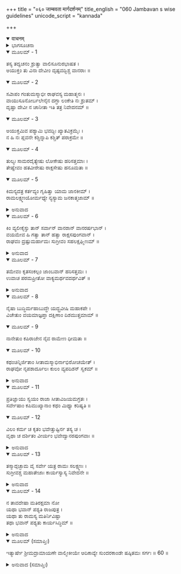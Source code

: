 +++
title = "०६० जाम्बवता मार्गदर्शनम्"
title_english = "060 Jambavan s wise guidelines"
unicode_script = "kannada"

+++
<details open><summary>वाचनम्</summary>

<div class="audioEmbed"  caption="श्रीराम-हरिसीताराममूर्ति-घनपाठिभ्यां वचनम्" src="https://archive.org/download/Ramayana-recitation-Sriram-harisItArAmamUrti-Ghanapaati-v2/Kanda_5/Kanda_5_SK-060-Jambavan_s_wise_guidelines.mp3"></div>
</details>



<details><summary>ಭಾಗಸೂಚನಾ</summary>

ಲಂಕೆಯನ್ನು ಜಯಿಸಿ ಸೀತೆಯನ್ನು ಕರೆತರುವುದರಲ್ಲಿ ಅಂಗದನ ಉತ್ಸಾಹ, ಜಾಂಬವಂತರ ಅಸಮ್ಮತಿ
</details>

<details open><summary>ಮೂಲಮ್ - 1</summary>

ತಸ್ಯ ತದ್ವಚನಂ ಶ್ರುತ್ವಾ ವಾಲಿಸೂನುರಭಾಷತ ।  
ಅಯುಕ್ತಂ ತು ವಿನಾ ದೇವೀಂ ದೃಷ್ಟವದ್ಭಿಶ್ಚ ವಾನರಾಃ ॥
</details>

<details open><summary>ಮೂಲಮ್ - 2</summary>

ಸವಿಾಪಂ ಗಂತುಮಸ್ಮಾಭೀ ರಾಘವಸ್ಯ ಮಹಾತ್ಮನಃ ।  
ವಾಯುಸೂನೋರ್ಬಲೇನೈನ ದಗ್ಧಾ ಲಂಕೇತಿ ನಃ ಶ್ರುತಮ್ ।  
ದೃಷ್ಟಾ ದೇವೀ ನ ಚಾನೀತಾ ಇತಿ ತತ್ರ ನಿವೇದನಮ್ ॥
</details>

<details open><summary>ಮೂಲಮ್ - 3</summary>

ಅಯುಕ್ತಮಿವ ಪಶ್ಯಾಮಿ ಭವದ್ಭಿಃ ಖ್ಯಾತವಿಕ್ರಮೈಃ ।  
ನ ಹಿ ನಃ ಪ್ಲವನೇ ಕಶ್ಚಿನ್ನಾಪಿ ಕಶ್ಚಿತ್ ಪರಾಕ್ರಮೇ ॥
</details>

<details open><summary>ಮೂಲಮ್ - 4</summary>

ತುಲ್ಯಃ ಸಾಮರದೈತ್ಯೇಷು ಲೋಕೇಷು ಹರಿಸತ್ತಮಾಃ ।  
ತೇಷ್ವೇವಂ ಹತವೀರೇಷು ರಾಕ್ಷಸೇಷು ಹನೂಮತಾ ॥
</details>

<details open><summary>ಮೂಲಮ್ - 5</summary>

ಕಿಮನ್ಯದತ್ರ ಕರ್ತವ್ಯಂ ಗೃಹಿತ್ವಾ ಯಾಮ ಜಾನಕೀಮ್ ।  
ರಾಮಲಕ್ಷ್ಮಣಯೋರ್ಮಧ್ಯೇ ನ್ಯಸ್ಯಾಮ ಜನಕಾತ್ಮಜಾಮ್ ॥
</details>

<details><summary>ಅನುವಾದ</summary>

ಹನುಮಂತನ ಮಾತುಗಳನ್ನು ಕೇಳಿ ವಾಲಿಯ ಮಗನಾದ ಅಂಗದನು ಇಂತೆಂದನು ವಾನರಶ್ರೇಷ್ಠರೇ! ಸೀತಾದೇವಿಯನ್ನು ಕಂಡ ಬಳಿಕವೂ ಕೂಡ ನಾವು ಅವಳಿಲ್ಲದೆ ಮಹಾತ್ಮನಾದ ಶ್ರೀರಾಮಚಂದ್ರನ ಬಳಿಗೆ ಹೋಗುವುದು ಸೂಕ್ತವಾಗಿ ಕಾಣುವುದಿಲ್ಲ. ವಾಯುಪುತ್ರನಾದ ಹನುಮಂತನ ಪರಾಕ್ರಮದಿಂದಲೇ ಲಂಕೆಯು ಸುಟ್ಟುಹೋಗಿದೆ ಎಂದು ನಾವು ಕೇಳಿದ್ದೇವೆ. ‘‘ಸೀತಾದೇವಿಯನ್ನು ನೋಡಿದೆವು ಆದರೆ ಕರೆತರಲಿಲ್ಲ’’ ಎಂದು ಶ್ರೀರಾಮನಿಗೆ ನಿವೇದಿಸಿಕೊಳ್ಳುವುದು, ನಮ್ಮಂತಹ ಪರಾಕ್ರಮಿಗಳಿಗೆ, ಖ್ಯಾತರಾದವರಿಗೆ ತಕ್ಕುದಲ್ಲವೆಂದೇ ನನ್ನ ಅಭಿಪ್ರಾಯವು. ಎಲೈ ವಾನರೋತ್ತಮರಿರಾ! ಆಕಾಶಕ್ಕೆ ಹಾರುವುದರಲ್ಲಾಗಲೀ, ಪರಾಕ್ರಮದಲ್ಲಾಗಲೀ, ಮೂರು ಲೋಕಗಳಲ್ಲಿ, ದೇವ-ದಾನವರಲ್ಲಿಯೂ ಕೂಡ ನಮಗೆ ಸಮಾನರಾದವರೂ ಯಾರೂ ಇಲ್ಲ. ಆದುದರಿಂದ ನಾವೀಗಲೇ ಲಂಕೆಗೆ ಹೋಗಿ ರಾಕ್ಷಸರೆಲ್ಲರನ್ನು ಜಯಿಸಿ, ರಣರಂಗದಲ್ಲಿ ಆ ರಾವಣನನ್ನು ಸಂಹರಿಸಿ, ಕೃತ-ಕೃತ್ಯರಾಗಿ, ಸಂತುಷ್ಟವಾದ ಮನಸ್ಸಿನಿಂದ ಸೀತಾದೇವಿಯನ್ನು ಕರಕೊಂಡು ಶ್ರೀರಾಮನ ಬಳಿಗೆ ಹೋಗೋಣ. ಹನುಮಂತನು ಅಲ್ಲಿ ರಾಕ್ಷಸ ವೀರರೆಲ್ಲರನ್ನು ಕೊಂದಿರುವನು. ಇನ್ನು ನಮಗೆ ಅಲ್ಲಿ ಮಾಡಬೇಕಾದುದೇನಿದೆ? ಜಾನಕೀದೇವಿಯನ್ನು ಕರಕೊಂಡು ಬರುವುದು ಮಾತ್ರ ಉಳಿದಿದೆ. ಶ್ರೀರಾಮ-ಲಕ್ಷ್ಮಣರ ಮಧ್ಯದಲ್ಲಿ ಸೀತಾದೇವಿಯನ್ನು ನಿಲ್ಲಿಸೋಣ.॥1-5॥
</details>

<details open><summary>ಮೂಲಮ್ - 6</summary>

ಕಿಂ ವ್ಯಲೀಕೈಸ್ತು ತಾನ್ ಸರ್ವಾನ್ ವಾನರಾನ್ ವಾನರರ್ಷಭಾನ್ ।  
ವಯಮೇವ ಹಿ ಗತ್ವಾ ತಾನ್ ಹತ್ವಾ ರಾಕ್ಷಸಪುಂಗವಾನ್ ।  
ರಾಘವಂ ದ್ರಷ್ಟುಮರ್ಹಾಮಃ ಸುಗ್ರೀವಂ ಸಹಲಕ್ಷಘ್ಮಿಣಮ್ ॥
</details>

<details><summary>ಅನುವಾದ</summary>

ಈ ಎಲ್ಲ ವಾನರರಿಗೆ, ವಾನರ ಪ್ರಮುಖರಿಗೆ ಕಷ್ಟ ಕೊಡುವುದು ಏಕೆ? ನಾವೇ ಲಂಕೆಗೆ ಹೋಗಿ ರಾಕ್ಷಸರೆಲ್ಲರನ್ನು ಸಂಹರಿಸಿ, ಸೀತಾದೇವಿಯನ್ನು ಕರಕೊಂಡು ಬಂದು. ಲಕ್ಷ್ಮಣ ಸಮೇತನಾದ ಶ್ರೀರಾಮನನ್ನು, ಸುಗ್ರೀವನನ್ನು ನೋಡುವುದು ಯುಕ್ತವೆಂದು ನನಗೆ ತೋರುತ್ತದೆ.॥6॥
</details>

<details open><summary>ಮೂಲಮ್ - 7</summary>

ತಮೇವಂ ಕೃತಸಂಕಲ್ಪಂ ಜಾಂಬವಾನ್ ಹರಿಸತ್ತಮಃ ।  
ಉವಾಚ ಪರಮಪ್ರೀತೋ ವಾಕ್ಯಮರ್ಥವದರ್ಥವಿತ್ ॥
</details>

<details><summary>ಅನುವಾದ</summary>

ಕಾರ್ಯಸಾಧಕ ನಿಷ್ಣಾತನೂ, ಭಲ್ಲೂಕ ಪ್ರಮುಖನೂ ಆದ ಜಾಂಬವಂತನು ಅಂಗದನ ಸಂಕಲ್ಪವನ್ನು ಕೇಳಿ ಅವನ ಬಳಿ ಅರ್ಥವತ್ತಾದ ಮಾತನ್ನು ಪ್ರೀತಿಯಿಂದ ಹೇಳಿದನು.॥7॥
</details>

<details open><summary>ಮೂಲಮ್ - 8</summary>

ನೈಷಾ ಬುದ್ಧಿರ್ಮಹಾಬುದ್ಧೇ ಯದ್ಬ್ರವೀಷಿ ಮಹಾಕಪೇ ।  
ವಿಚೇತುಂ ವಯಮಾಜ್ಞಪ್ತಾ ದಕ್ಷಿಣಾಂ ದಿಶಮುತ್ತಮಾಮ್ ॥
</details>

<details open><summary>ಮೂಲಮ್ - 9</summary>

ನಾನೇತುಂ ಕಪಿರಾಜೇನ ನೈವ ರಾಮೇಣ ಧೀಮತಾ ॥
</details>

<details open><summary>ಮೂಲಮ್ - 10</summary>

ಕಥಂಚಿನ್ನಿರ್ಜಿತಾಂ ಸೀತಾಮಸ್ಮಾಭಿರ್ನಾಭಿರೋಚಯೇತ್ ।  
ರಾಘವೋ ನೃಪಶಾರ್ದೂಲಃ ಕುಲಂ ವ್ಯಪದಿಶನ್ ಸ್ವಕಮ್ ॥
</details>

<details><summary>ಅನುವಾದ</summary>

ಪ್ರಜ್ಞಾಶಾಲಿಯಾದ ಎಲೈ ಅಂಗದಾ! ನೀನು ಹೇಳುತ್ತಿರುವ ಮಾತುಗಳು ಸಮುಚಿತವೆಂದು ಕಂಡುಬರುವುದಿಲ್ಲ. ವಾನರ ಪ್ರಭುವಾದ ಸುಗ್ರೀವನು, ಪ್ರಜ್ಞಾಶಾಲಿಯಾದ ಶ್ರೀರಾಮನು ದಕ್ಷಿಣದಿಕ್ಕಿನಲ್ಲಿ ಸೀತೆಯನ್ನು ಹುಡುಕಲು ಮಾತ್ರ ನಮಗೆ ಆಜ್ಞೆ ಕೊಟ್ಟಿರುವರು. ಅವಳನ್ನು ಕರೆತರುವುದಕ್ಕಲ್ಲ. ಮೇಲಾಗಿ ನಾವು ರಾಕ್ಷಸರನ್ನು ಜಯಿಸಿ ಸೀತೆಯನ್ನು ಕರೆತರುವುದು ಶ್ರೀರಾಮನಿಗೆ ರುಚಿಸದು. ಶ್ರೀರಾಮನು ರಾಜಸಿಂಹನು. ಅವನು ತನ್ನ ಪರಾಕ್ರಮದಿಂದಲೇ ಸೀತಾದೇವಿಯನ್ನು ಕರತರುವನೇ ಹೊರತು, ಬೇರೆಯವರ ಪರಾಕ್ರಮವನ್ನು ಅವಲಂಬಿಸಲಾರನು.॥8-10॥
</details>

<details open><summary>ಮೂಲಮ್ - 11</summary>

ಪ್ರತಿಜ್ಞಾಯು ಸ್ವಯಂ ರಾಜಾ ಸೀತಾವಿಜಯಮಗ್ರತಃ ।  
ಸರ್ವೇಷಾಂ ಕಪಿಮುಖ್ಯಾನಾಂ ಕಥಂ ಮಿಥ್ಯಾ ಕರಿಷ್ಯತಿ ॥
</details>

<details open><summary>ಮೂಲಮ್ - 12</summary>

ವಿಲಂ ಕರ್ಮ ಚ ಕೃತಂ ಭವೇತ್ತುಷ್ಟಿರ್ನ ತಸ್ಯ ಚ ।  
ವೃಥಾ ಚ ದರ್ಶಿತಂ ವೀರ್ಯಂ ಭವೇದ್ವಾನರಪುಂಗವಾಃ ॥
</details>

<details><summary>ಅನುವಾದ</summary>

ಆ ಪ್ರಭುವು ಎಲ್ಲ ವಾನರರ ಸಮಕ್ಷಮದಲ್ಲಿ ‘‘ಶತ್ರುವನ್ನು ಜಯಿಸಿ ಸೀತೆಯನ್ನು ಪಡೆಯುವೆನು’’ ಎಂದು ತನ್ನ ವಂಶದ ಮೇಲೆ ಆಣೆಯಿಟ್ಟು ಪ್ರತಿಜ್ಞೆ ಮಾಡಿರುವನು. ನಾವು ಎಲ್ಲಾದರೂ ಸೀತೆಯನ್ನು ಕರೆದುಕೊಂಡು ಬಂದರೆ ಅವನ ಪ್ರತಿಜ್ಞೆ ವ್ಯರ್ಥವಾದೀತು. ಅದರಿಂದ ಅವನಿಗೆ ಸಂತೋಷವೂ ಆಗಲಾರದು. ನಾವು ತೋರಿದ ಪರಾಕ್ರಮವೂ ವ್ಯರ್ಥವಾಗುತ್ತದೆ. ॥11-12॥
</details>

<details open><summary>ಮೂಲಮ್ - 13</summary>

ತಸ್ಮಾದ್ಗಚ್ಛಾಮ ವೈ ಸರ್ವೇ ಯತ್ರ ರಾಮಃ ಸಲಕ್ಷ್ಮಣಃ ।  
ಸುಗ್ರೀವಶ್ಚ ಮಹಾತೇಜಾಃ ಕಾರ್ಯಸ್ಯಾಸ್ಯ ನಿವೇದನೇ ॥
</details>

<details><summary>ಅನುವಾದ</summary>

ಆದುದರಿಂದ ನಾವೆಲ್ಲರೂ ಶ್ರೀರಾಮ-ಲಕ್ಷ್ಮಣರು, ಮಹಾತೇಜಶ್ಶಾಲಿಯಾದ ಸುಗ್ರೀವನು ಇರುವಲ್ಲಿಗೆ ಹೋಗೋಣ. ಇಷ್ಟರವರೆಗೆ ಜರುಗಿದ ಎಲ್ಲ ವಿಷಯಗಳನ್ನು ಅವರಿಗೆ ನಿವೇದಿಸಿಕೊಳ್ಳುವಾ.॥13॥
</details>

<details open><summary>ಮೂಲಮ್ - 14</summary>

ನ ತಾವದೇಷಾ ಮತಿರಕ್ಷಮಾ ನೋ  
ಯಥಾ ಭವಾನ್ ಪಶ್ಯತಿ ರಾಜಪುತ್ರ ।  
ಯಥಾ ತು ರಾಮಸ್ಯ ಮತಿರ್ನಿವಿಷ್ಟಾ  
ತಥಾ ಭವಾನ್ ಪಶ್ಯತು ಕಾರ್ಯಸಿದ್ಧಿಮ್ ॥
</details>

<details><summary>ಅನುವಾದ</summary>

ರಾಜಪುತ್ರ ಅಂಗದನೇ! ನಿನ್ನ ವಿಚಾರವು ನಿನ್ನ ದೃಷ್ಟಿಗೆ ಮತ್ತು ನಿನ್ನ ಪರಾಕ್ರಮಕ್ಕೆ ಇವೆಲ್ಲವೂ ಯೋಗ್ಯವೇ ಆಗಿದೆ. ಇದೆಲ್ಲವನ್ನು ನಾವು ಅನುಸರಿಸಬಾರದೆಂದೆನೂ ಇಲ್ಲ. ಆದರೆ ಶ್ರೀರಾಮನ ಅಭಿಪ್ರಾಯಕ್ಕನುಸಾರವಾಗಿ ನಾವು ಕಾರ್ಯಸಿದ್ಧಿಗಾಗಿ ಪ್ರಯತ್ನಿಸುವುದು ಯುಕ್ತವಾಗಿದೆ. ಅವನಿಗೆ ಸಂತೋಷವಾಗುವಂತೆ ನಡೆಯುವುದೇ ನಮಗೆಲ್ಲರಿಗೆ ಕರ್ತವ್ಯವಾಗಿದೆ.॥14॥
</details>

<details open><summary>ಮೂಲಮ್ (ಸಮಾಪ್ತಿಃ)</summary>

ಇತ್ಯಾರ್ಷೇ ಶ್ರೀಮದ್ರಾಮಾಯಣೇ ವಾಲ್ಮೀಕೀಯೇ ಆದಿಕಾವ್ಯೇ ಸುಂದರಕಾಂಡೇ ಷಷ್ಠಿತಮಃ ಸರ್ಗಃ ॥ 60 ॥
</details>

<details><summary>ಅನುವಾದ (ಸಮಾಪ್ತಿಃ)</summary>

ಮಹರ್ಷಿವಾಲ್ಮೀಕಿ ವಿರಚಿತ ಆದಿಕಾವ್ಯವಾದ ಶ್ರೀಮದ್ರಾಮಾಯಣದ ಸುಂದರಕಾಂಡದಲ್ಲಿ ಅರವತ್ತನೆಯ ಸರ್ಗವು ಮುಗಿಯಿತು.
</details>
